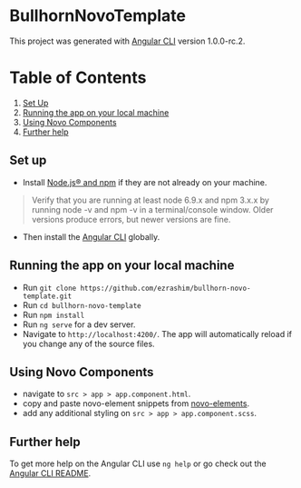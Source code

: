 # BullhornNovoTemplate

This project was generated with [Angular CLI](https://github.com/angular/angular-cli) version 1.0.0-rc.2.

# Table of Contents
1. [Set Up](#setup)
2. [Running the app on your local machine](#running-app)
3. [Using Novo Components](#use-novo)
4. [Further help](#help)

## Set up <a id="setup"></a>
* Install [Node.js® and npm](https://nodejs.org/en/download/) if they are not already on your machine.

> Verify that you are running at least node 6.9.x and npm 3.x.x by running node -v and npm -v in a terminal/console window. Older versions produce errors, but newer versions are fine.

* Then install the [Angular CLI](https://github.com/angular/angular-cli) globally.

## Running the app on your local machine <a id="running-app"></a>

* Run `git clone https://github.com/ezrashim/bullhorn-novo-template.git`
* Run `cd bullhorn-novo-template`
* Run `npm install`
* Run `ng serve` for a dev server.
* Navigate to `http://localhost:4200/`. The app will automatically reload if you change any of the source files.

## Using Novo Components <a id="use-novo"></a>

* navigate to `src > app > app.component.html`.
* copy and paste novo-element snippets from [novo-elements](http://bullhorn.github.io/novo-elements/#/button).
* add any additional styling on `src > app > app.component.scss`.

## Further help <a id="help"></a>

To get more help on the Angular CLI use `ng help` or go check out the [Angular CLI README](https://github.com/angular/angular-cli/blob/master/README.md).
